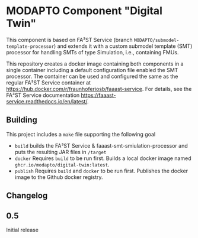# MODAPTO Component "Digital Twin"

This component is based on FA³ST Service (branch `MODAPTO/submodel-template-processor`) and extends it with a custom submodel template (SMT) processor for handling SMTs of type Simulation, i.e., containing FMUs.

This repository creates a docker image containing both components in a single container including a default configuration file enabled the SMT processor.
The container can be used and configured the same as the regular FA³ST Service container at https://hub.docker.com/r/fraunhoferiosb/faaast-service.
For details, see the FA³ST Service documentation https://faaast-service.readthedocs.io/en/latest/.

## Building
This project includes a `make` file supporting the following goal

- `build` builds the FA³ST Service & faaast-smt-smiulation-processor and puts the resulting JAR files in `/target`
- `docker` Requires `build` to be run first. Builds a local docker image named `ghcr.io/modapto/digital-twin:latest`.
- `publish` Requires `build` and `docker` to be run first. Publishes the docker image to the Github docker registry.

## Changelog

<!--changelog-anchor-->
## 0.5

Initial release
